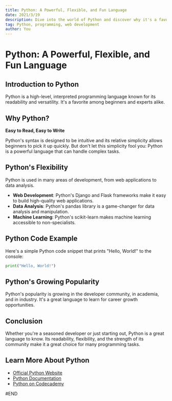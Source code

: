 ```yaml
---
title: Python: A Powerful, Flexible, and Fun Language
date: 2021/3/19
description: Dive into the world of Python and discover why it's a favorite among many developers.
tag: Python, programming, web development
author: You
---
```


# Python: A Powerful, Flexible, and Fun Language

## Introduction to Python

Python is a high-level, interpreted programming language known for its readability and versatility. It's a favorite among beginners and experts alike.

## Why Python?

**Easy to Read, Easy to Write**

Python's syntax is designed to be intuitive and its relative simplicity allows beginners to pick it up quickly. But don't let this simplicity fool you: Python is a powerful language that can handle complex tasks.

## Python's Flexibility

Python is used in many areas of development, from web applications to data analysis.

- **Web Development**: Python's Django and Flask frameworks make it easy to build high-quality web applications.
- **Data Analysis**: Python's pandas library is a game-changer for data analysis and manipulation.
- **Machine Learning**: Python's scikit-learn makes machine learning accessible to non-specialists.

## Python Code Example

Here's a simple Python code snippet that prints "Hello, World!" to the console:

```python
print("Hello, World!")
```

## Python's Growing Popularity

Python's popularity is growing in the developer community, in academia, and in industry. It's a great language to learn for career growth opportunities.

## Conclusion

Whether you're a seasoned developer or just starting out, Python is a great language to know. Its readability, flexibility, and the strength of its community make it a great choice for many programming tasks.

## Learn More About Python

- [Official Python Website](https://www.python.org)
- [Python Documentation](https://docs.python.org/3/)
- [Python on Codecademy](https://www.codecademy.com/learn/learn-python-3)

#END